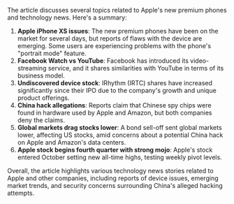 The article discusses several topics related to Apple's new premium phones and technology news. Here's a summary:

1. **Apple iPhone XS issues**: The new premium phones have been on the market for several days, but reports of flaws with the device are emerging. Some users are experiencing problems with the phone's "portrait mode" feature.
2. **Facebook Watch vs YouTube**: Facebook has introduced its video-streaming service, and it shares similarities with YouTube in terms of its business model.
3. **Undiscovered device stock**: IRhythm (IRTC) shares have increased significantly since their IPO due to the company's growth and unique product offerings.
4. **China hack allegations**: Reports claim that Chinese spy chips were found in hardware used by Apple and Amazon, but both companies deny the claims.
5. **Global markets drag stocks lower**: A bond sell-off sent global markets lower, affecting US stocks, amid concerns about a potential China hack on Apple and Amazon's data centers.
6. **Apple stock begins fourth quarter with strong mojo**: Apple's stock entered October setting new all-time highs, testing weekly pivot levels.

Overall, the article highlights various technology news stories related to Apple and other companies, including reports of device issues, emerging market trends, and security concerns surrounding China's alleged hacking attempts.